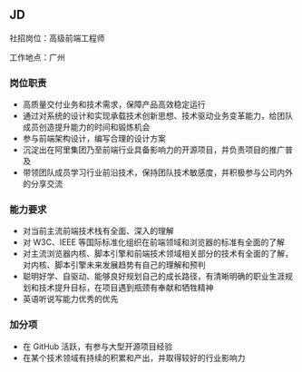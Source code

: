 
## JD

社招岗位：高级前端工程师

工作地点：广州

### 岗位职责

- 高质量交付业务和技术需求，保障产品高效稳定运行
- 通过对系统的设计和实现承载技术创新思想、技术驱动业务变革能力，给团队成员创造提升能力的时间和锻炼机会
- 参与前端架构设计，编写合理的设计方案
- 沉淀出在阿里集团乃至前端行业具备影响力的开源项目，并负责项目的推广普及
- 带领团队成员学习行业前沿技术，保持团队技术敏感度，并积极参与公司内外的分享交流

### 能力要求

- 对当前主流前端技术栈有全面、深入的理解
- 对 W3C、IEEE 等国际标准化组织在前端领域和浏览器的标准有全面的了解
- 对主流浏览器内核、脚本引擎和前端技术领域相关部分的技术有全面的了解，对内核、脚本引擎未来发展趋势有自己的理解和预判
- 聪明好学、自驱动、能够良好规划自己的成长路径，有清晰明确的职业生涯规划和技术提升目标，在项目遇到瓶颈有奉献和牺牲精神
- 英语听说写能力优秀的优先

### 加分项

- 在 GitHub 活跃，有参与大型开源项目经验
- 在某个技术领域有持续的积累和产出，并取得较好的行业影响力
